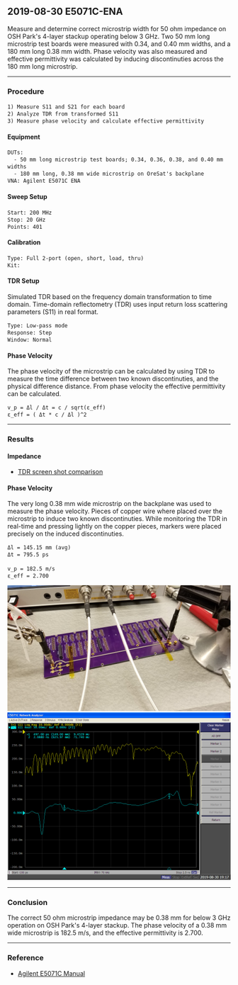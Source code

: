 ## 2019-08-30 E5071C-ENA
Measure and determine correct microstrip width for 50 ohm impedance on OSH Park's 4-layer stackup operating below 3 GHz.  Two 50 mm long microstrip test boards were measured with 0.34, and 0.40 mm widths, and a 180 mm long 0.38 mm width.  Phase velocity was also measured and effective permittivity was calculated by inducing discontinuties across the 180 mm long microstrip.

---

### Procedure

    1) Measure S11 and S21 for each board
    2) Analyze TDR from transformed S11
    3) Measure phase velocity and calculate effective permittivity

#### Equipment

    DUTs:
      - 50 mm long microstrip test boards; 0.34, 0.36, 0.38, and 0.40 mm widths
      - 180 mm long, 0.38 mm wide microstrip on OreSat's backplane
    VNA: Agilent E5071C ENA


#### Sweep Setup

    Start: 200 MHz
    Stop: 20 GHz
    Points: 401

#### Calibration

    Type: Full 2-port (open, short, load, thru)
    Kit:

#### TDR Setup
Simulated TDR based on the frequency domain transformation to time domain.  Time-domain reflectometry (TDR) uses input return loss scattering parameters (S11) in real format.

    Type: Low-pass mode
    Response: Step
    Window: Normal

#### Phase Velocity
The phase velocity of the microstrip can be calculated by using TDR to measure the time difference between two known discontinuties, and the physical difference distance.  From phase velocity the effective permittivity can be calculated.

    v_p = Δl / Δt = c / sqrt(ε_eff)
    ε_eff = ( Δt * c / Δl )^2

---

### Results

#### Impedance
- [TDR screen shot comparison](microstrips_TDR_compare.pdf)

#### Phase Velocity

The very long 0.38 mm wide microstrip on the backplane was used to measure the phase velocity.  Pieces of copper wire where placed over the microstrip to induce two known discontinuties.  While monitoring the TDR in real-time and pressing lightly on the copper pieces, markers were placed precisely on the induced discontinuties.

    Δl = 145.15 mm (avg)
    Δt = 795.5 ps

    v_p = 182.5 m/s
    ε_eff = 2.700

![Backplane with discontinuties](backplane_2-20_0.38_board_vp-test_resize.png)
![TDR of backplane with discontinuties](backplane_2-20_0.38_TDR_STEP_vp-test.PNG)

---

### Conclusion
The correct 50 ohm microstrip impedance may be 0.38 mm for below 3 GHz operation on OSH Park's 4-layer stackup.  The phase velocity of a 0.38 mm wide microstrip is 182.5 m/s, and the effective permittivity is 2.700.

---

### Reference
- [Agilent E5071C Manual](http://ena.support.keysight.com/e5071c/manuals/webhelp/eng/index.htm)
